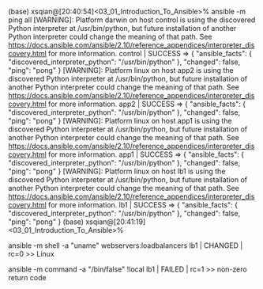 (base) xsqian@[20:40:54]<03_01_Introduction_To_Ansible>% ansible -m ping all
[WARNING]: Platform darwin on host control is using the discovered Python interpreter at /usr/bin/python, but future installation of another Python
interpreter could change the meaning of that path. See https://docs.ansible.com/ansible/2.10/reference_appendices/interpreter_discovery.html for more
information.
control | SUCCESS => {
    "ansible_facts": {
        "discovered_interpreter_python": "/usr/bin/python"
    },
    "changed": false,
    "ping": "pong"
}
[WARNING]: Platform linux on host app2 is using the discovered Python interpreter at /usr/bin/python, but future installation of another Python
interpreter could change the meaning of that path. See https://docs.ansible.com/ansible/2.10/reference_appendices/interpreter_discovery.html for more
information.
app2 | SUCCESS => {
    "ansible_facts": {
        "discovered_interpreter_python": "/usr/bin/python"
    },
    "changed": false,
    "ping": "pong"
}
[WARNING]: Platform linux on host app1 is using the discovered Python interpreter at /usr/bin/python, but future installation of another Python
interpreter could change the meaning of that path. See https://docs.ansible.com/ansible/2.10/reference_appendices/interpreter_discovery.html for more
information.
app1 | SUCCESS => {
    "ansible_facts": {
        "discovered_interpreter_python": "/usr/bin/python"
    },
    "changed": false,
    "ping": "pong"
}
[WARNING]: Platform linux on host lb1 is using the discovered Python interpreter at /usr/bin/python, but future installation of another Python
interpreter could change the meaning of that path. See https://docs.ansible.com/ansible/2.10/reference_appendices/interpreter_discovery.html for more
information.
lb1 | SUCCESS => {
    "ansible_facts": {
        "discovered_interpreter_python": "/usr/bin/python"
    },
    "changed": false,
    "ping": "pong"
}
(base) xsqian@[20:41:19]<03_01_Introduction_To_Ansible>% 

 ansible -m shell -a "uname" webservers:loadbalancers
lb1 | CHANGED | rc=0 >>
Linux

 ansible -m command -a "/bin/false" \!local
 lb1 | FAILED | rc=1 >>
non-zero return code
